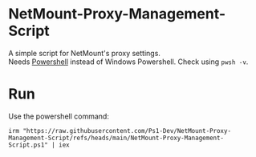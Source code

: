 # NetMount-Proxy-Management-Script
 A simple script for NetMount's proxy settings.  
 Needs [Powershell](https://apps.microsoft.com/detail/9mz1snwt0n5d) instead of Windows Powershell.
 Check using `pwsh -v`.
# Run
 Use the powershell command:
 ```pwsh
 irm "https://raw.githubusercontent.com/Ps1-Dev/NetMount-Proxy-Management-Script/refs/heads/main/NetMount-Proxy-Management-Script.ps1" | iex
 ```
